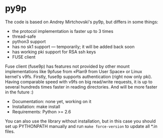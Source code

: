 py9p
====

The code is based on Andrey Mirtchovski's py9p, but differs in some things:

 * the protocol implementation is faster up to 3 times
 * thread-safe
 * python3 support
 * has no sk1 support — temporarily; it will be added back soon
 * has working pki support for RSA ssh keys
 * FUSE client

Fuse client (fuse9p) has features not provided by other mount implementations
like 9pfuse from «Plan9 from User Space» or Linux kernel's v9fs. Firstly,
fuse9p supports authentication (right now only pki). Having comparable speed
with v9fs on big read/write requests, it is up to several hundreds times faster
in reading directories. And will be more faster in the future :)

 * Documentation: none yet, working on it
 * Installation: make install
 * Requirements: Python >= 2.6

You can also use the library without installation, but in this case you
should set up PYTHONPATH manually and run `make force-version` to update
all \*.in files.

